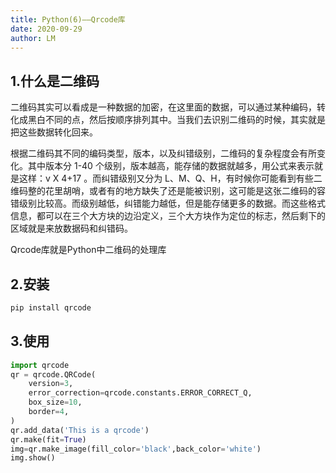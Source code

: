```yaml
---
title: Python(6)——Qrcode库
date: 2020-09-29
author: LM
---
```


## 1.什么是二维码

二维码其实可以看成是一种数据的加密，在这里面的数据，可以通过某种编码，转化成黑白不同的点，然后按顺序排列其中。当我们去识别二维码的时候，其实就是把这些数据转化回来。

根据二维码其不同的编码类型，版本，以及纠错级别，二维码的复杂程度会有所变化。其中版本分 1-40 个级别，版本越高，能存储的数据就越多，用公式来表示就是这样：v X 4+17 。而纠错级别又分为 L、M、Q、H，有时候你可能看到有些二维码整的花里胡哨，或者有的地方缺失了还是能被识别，这可能是这张二维码的容错级别比较高。而级别越低，纠错能力越低，但是能存储更多的数据。而这些格式信息，都可以在三个大方块的边沿定义，三个大方块作为定位的标志，然后剩下的区域就是来放数据码和纠错码。

Qrcode库就是Python中二维码的处理库

## 2.安装

```python
pip install qrcode
```

## 3.使用

```python
import qrcode
qr = qrcode.QRCode(
    version=3,
    error_correction=qrcode.constants.ERROR_CORRECT_Q,
    box_size=10,
    border=4,
)
qr.add_data('This is a qrcode')
qr.make(fit=True)
img=qr.make_image(fill_color='black',back_color='white')
img.show()
```


